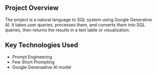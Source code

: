 ## Project Overview
The project is a natural language to SQL system using Google Generative AI. It takes user queries, processes them, and converts them into SQL queries, then returns the results in a text table or visualization.

## Key Technologies Used
- Prompt Engineering
- Few Short Prompting
- Google Generaative AI model
  
